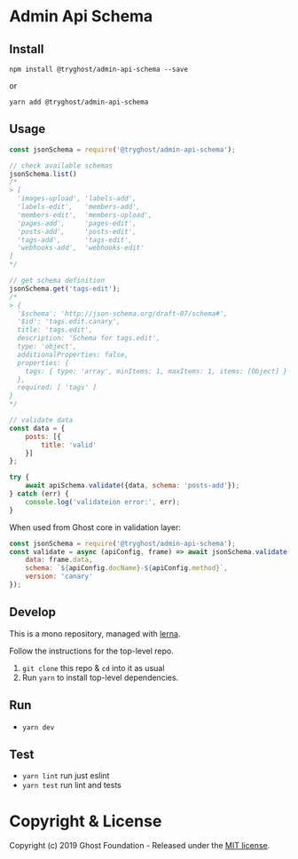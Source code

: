 # Admin Api Schema

## Install

`npm install @tryghost/admin-api-schema --save`

or

`yarn add @tryghost/admin-api-schema`


## Usage
```js
const jsonSchema = require('@tryghost/admin-api-schema');

// check available schemas
jsonSchema.list()
/*
> [
  'images-upload', 'labels-add',
  'labels-edit',   'members-add',
  'members-edit',  'members-upload',
  'pages-add',     'pages-edit',
  'posts-add',     'posts-edit',
  'tags-add',      'tags-edit',
  'webhooks-add',  'webhooks-edit'
]
*/

// get schema definition
jsonSchema.get('tags-edit');
/*
> {
  '$schema': 'http://json-schema.org/draft-07/schema#',
  '$id': 'tags.edit.canary',
  title: 'tags.edit',
  description: 'Schema for tags.edit',
  type: 'object',
  additionalProperties: false,
  properties: {
    tags: { type: 'array', minItems: 1, maxItems: 1, items: [Object] }
  },
  required: [ 'tags' ]
}
*/

// validate data
const data = {
    posts: [{
        title: 'valid'
    }]
};

try {
    await apiSchema.validate({data, schema: 'posts-add'});
} catch (err) {
    console.log('validateion error:', err);
}
```

When used from Ghost core in validation layer:
```js
const jsonSchema = require('@tryghost/admin-api-schema');
const validate = async (apiConfig, frame) => await jsonSchema.validate({
    data: frame.data,
    schema: `${apiConfig.docName}-${apiConfig.method}`,
    version: 'canary'
});
```

## Develop

This is a mono repository, managed with [lerna](https://lernajs.io/).

Follow the instructions for the top-level repo.
1. `git clone` this repo & `cd` into it as usual
2. Run `yarn` to install top-level dependencies.


## Run

- `yarn dev`


## Test

- `yarn lint` run just eslint
- `yarn test` run lint and tests




# Copyright & License

Copyright (c) 2019 Ghost Foundation - Released under the [MIT license](LICENSE).

